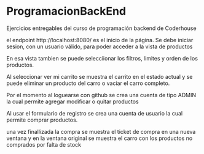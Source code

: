 # ProgramacionBackEnd
Ejercicios entregables del curso de programación backend de Coderhouse


el endpoint http://localhost:8080/ es el inicio de la página.
Se debe iniciar sesion, con un usuario válido, para poder acceder a la vista de productos

En esa vista tambien se puede selecciionar los filtros, limites y orden de los productos.

Al seleccionar ver mi carrito se muestra el carrito en el estado actual y se puede eliminar un producto del carro o vaciar el carro completo.

Por el momento al loguearse con github se crea una cuenta de tipo ADMIN la cual permite agregar modificar o quitar productos

Al usar el formulario de registro se crea una cuenta de usuario la cual permite comprar productos.

una vez finallizada la compra se muestra el ticket de compra en una nueva ventana y en la ventana original se muestra el carro con los productos no comprados por falta de stock
